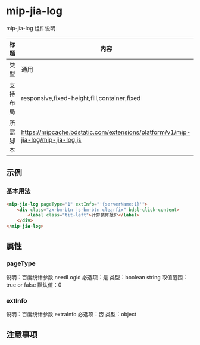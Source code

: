 # mip-jia-log

mip-jia-log 组件说明

标题|内容
----|----
类型|通用
支持布局|responsive,fixed-height,fill,container,fixed
所需脚本|https://mipcache.bdstatic.com/extensions/platform/v1/mip-jia-log/mip-jia-log.js


## 示例

### 基本用法
```html
<mip-jia-log pageType="1" extInfo="'{serverName:1}'">
    <div class="zx-bm-btn js-bm-btn clearfix" bdsl-click-content>
        <label class="tit-left">计算装修报价</label>
    </div>
</mip-jia-log>
```

## 属性

### pageType

说明：百度统计参数 needLogid
必选项：是
类型：boolean string
取值范围：true or false
默认值：0

### extInfo

说明：百度统计参数 extraInfo
必选项：否
类型：object



## 注意事项

